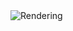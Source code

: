 <img src="https://github.com/mzuelch/CATs-Eurosynth/blob/main/Modules/Standard%20Line/Atari%20Punk%20Console/Documentation/Rendering.JPG" alt="Rendering">

